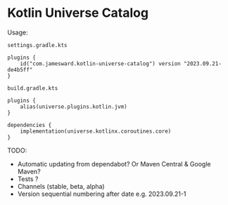 # Kotlin Universe Catalog

Usage:

`settings.gradle.kts`
```
plugins {
    id("com.jamesward.kotlin-universe-catalog") version "2023.09.21-de4b5ff"
}
```

`build.gradle.kts`
```
plugins {
    alias(universe.plugins.kotlin.jvm)
}

dependencies {
    implementation(universe.kotlinx.coroutines.core)
}
```


TODO:
- Automatic updating from dependabot? Or Maven Central & Google Maven?
- Tests ?
- Channels (stable, beta, alpha)
- Version sequential numbering after date e.g. 2023.09.21-1

